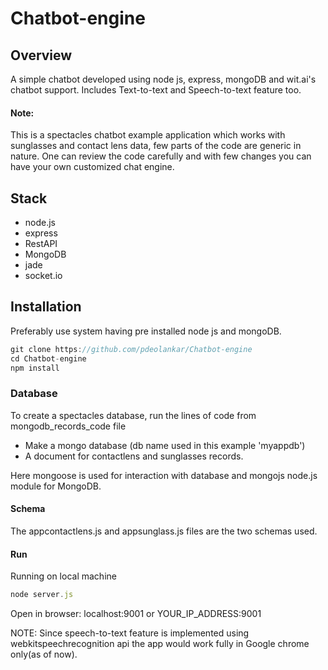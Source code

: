 # Chatbot-engine

## Overview
A simple chatbot developed using node js, express, mongoDB and wit.ai's chatbot support.
Includes Text-to-text and Speech-to-text feature too.

#### Note:  
This is a spectacles chatbot example application which works with sunglasses and contact lens data, few parts of the code are
generic in nature. One can review the code carefully and with  few changes you can have your own customized chat engine.

## Stack
* node.js
* express
* RestAPI
* MongoDB
* jade
* socket.io

## Installation
Preferably use system having pre installed node js and mongoDB.

```javascript
git clone https://github.com/pdeolankar/Chatbot-engine
cd Chatbot-engine	
npm install
```

### Database
To create a spectacles database,
run the lines of code from mongodb_records_code file
* Make a mongo database (db name used in this example 'myappdb')
* A document for contactlens and sunglasses records.

Here mongoose is used for interaction with database and
mongojs node.js module for MongoDB.

#### Schema
The appcontactlens.js and appsunglass.js files are the two schemas used.

#### Run
Running on local machine
```javascript
node server.js
```
Open in browser: localhost:9001 or YOUR_IP_ADDRESS:9001

NOTE: Since speech-to-text feature is implemented using webkitspeechrecognition api the app would work fully in Google chrome only(as of now).
